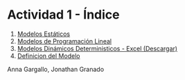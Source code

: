 # Actividad 1 - Índice

1. [Modelos Estáticos](./Modelos_estaticos.md)  
2. [Modelos de Programación Lineal](./Modelos_de_programacion_lineal.md)  
3. [Modelos Dinámicos Deterministicos - Excel (Descargar)](./Modelos_dinamicos_deterministicos.xlsx)  
4. [Definicion del Modelo](./Definicion_modelo.md)  

Anna Gargallo, Jonathan Granado